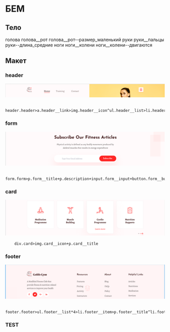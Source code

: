 # БЕМ
## Тело

голова
голова__рот
голова__рот--размер_маленький
руки
руки__пальцы
руки--длина_средние
ноги
ноги__колени
ноги__колени--двигаются

## Макет

### header
![альтернативный текст](img/header.png)
```
    header.header>a.header__link>img.header__icon^ul.header__list>li.header__item*3^img.header__burger
```
### form
![альтернативный текст](img/form.png)
```
    form.form>p.form__title+p.description+input.form__input+button.form__button
```
### card
![альтернативный текст](img/card.png)
```
    div.card>img.card__icon+p.card__title
```
### footer
![альтернативный текст](img/footer.png)
```
    footer.footer>ul.footer__list*4>li.footer__item>p.footer__title^li.footer__item*4>a.footer__link
```
### TEST